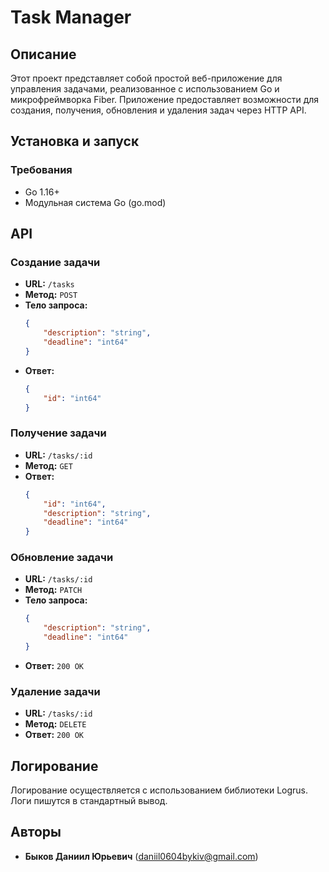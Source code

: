 # Task Manager

## Описание
Этот проект представляет собой простой веб-приложение для управления задачами, реализованное с использованием Go и микрофреймворка Fiber. Приложение предоставляет возможности для создания, получения, обновления и удаления задач через HTTP API.

## Установка и запуск

### Требования
- Go 1.16+
- Модульная система Go (go.mod)

## API

### Создание задачи
- **URL:** `/tasks`
- **Метод:** `POST`
- **Тело запроса:**
    ```json
    {
        "description": "string",
        "deadline": "int64"
    }
    ```
- **Ответ:**
    ```json
    {
        "id": "int64"
    }
    ```

### Получение задачи
- **URL:** `/tasks/:id`
- **Метод:** `GET`
- **Ответ:**
    ```json
    {
        "id": "int64",
        "description": "string",
        "deadline": "int64"
    }
    ```

### Обновление задачи
- **URL:** `/tasks/:id`
- **Метод:** `PATCH`
- **Тело запроса:**
    ```json
    {
        "description": "string",
        "deadline": "int64"
    }
    ```
- **Ответ:** `200 OK`

### Удаление задачи
- **URL:** `/tasks/:id`
- **Метод:** `DELETE`
- **Ответ:** `200 OK`

## Логирование
Логирование осуществляется с использованием библиотеки Logrus. Логи пишутся в стандартный вывод.

## Авторы
- **Быков Даниил Юрьевич** (daniil0604bykiv@gmail.com)

